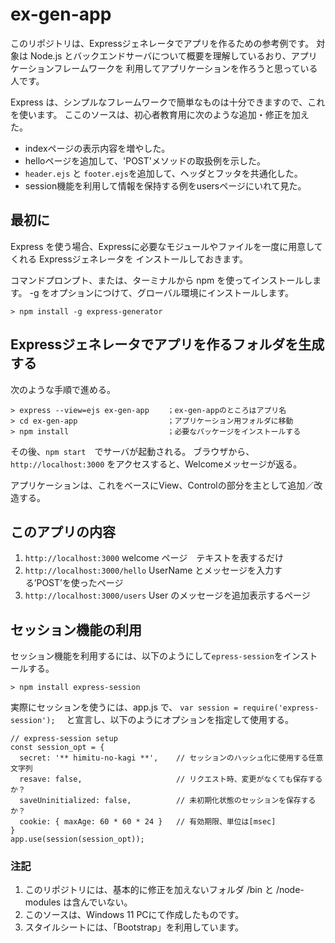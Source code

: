 # ex-gen-app

このリポジトリは、Expressジェネレータでアプリを作るための参考例です。
対象は Node.js とバックエンドサーバについて概要を理解しているおり、アプリケーションフレームワークを
利用してアプリケーションを作ろうと思っている人です。

Express は、シンプルなフレームワークで簡単なものは十分できますので、これを使います。
ここのソースは、初心者教育用に次のような追加・修正を加えた。
* indexページの表示内容を増やした。
* helloページを追加して、'POST'メソッドの取扱例を示した。
* `header.ejs` と `footer.ejs`を追加して、ヘッダとフッタを共通化した。
* session機能を利用して情報を保持する例をusersページにいれて見た。

## 最初に
Express を使う場合、Expressに必要なモジュールやファイルを一度に用意してくれる Expressジェネレータを
インストールしておきます。

コマンドプロンプト、または、ターミナルから npm を使ってインストールします。
-g をオプションにつけて、グローバル環境にインストールします。

`> npm install -g express-generator`

## Expressジェネレータでアプリを作るフォルダを生成する

次のような手順で進める。
```
> express --view=ejs ex-gen-app    ；ex-gen-appのところはアプリ名
> cd ex-gen-app                    ；アプリケーション用フォルダに移動
> npm install                      ；必要なパッケージをインストールする
```
その後、`npm start`　でサーバが起動される。
ブラウザから、`http://localhost:3000` をアクセスすると、Welcomeメッセージが返る。

アプリケーションは、これをベースにView、Controlの部分を主として追加／改造する。

## このアプリの内容

1. `http://localhost:3000`  welcome ページ　テキストを表するだけ
2. `http://localhost:3000/hello`  UserName とメッセージを入力する’POST’を使ったページ
3. `http://localhost:3000/users`  User のメッセージを追加表示するページ


## セッション機能の利用

セッション機能を利用するには、以下のようにして`epress-session`をインストールする。
```
> npm install express-session
```
実際にセッションを使うには、app.js で、 `var session = require('express-session');`　
と宣言し、以下のようにオプションを指定して使用する。
```
// express-session setup
const session_opt = {
  secret: '** himitu-no-kagi **',    // セッションのハッシュ化に使用する任意文字列
  resave: false,                     // リクエスト時、変更がなくても保存するか？
  saveUninitialized: false,          // 未初期化状態のセッションを保存するか？
  cookie: { maxAge: 60 * 60 * 24 }   // 有効期限、単位は[msec]
}
app.use(session(session_opt));
```

### 注記

1. このリポジトリには、基本的に修正を加えないフォルダ /bin と /node-modules は含んでいない。
2. このソースは、Windows 11 PCにて作成したものです。
3. スタイルシートには、「Bootstrap」を利用しています。

